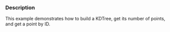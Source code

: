 ### Description
This example demonstrates how to build a KDTree, get its number of points, and get a point by ID.
